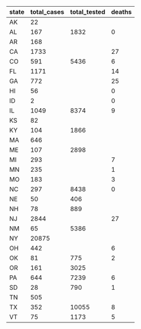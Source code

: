 state | total_cases | total_tested | deaths
--- | --- | --- | ---
AK | 22 |  | 
AL | 167 | 1832 | 0
AR | 168 |  | 
CA | 1733 |  | 27
CO | 591 | 5436 | 6
FL | 1171 |  | 14
GA | 772 |  | 25
HI | 56 |  | 0
ID | 2 |  | 0
IL | 1049 | 8374 | 9
KS | 82 |  | 
KY | 104 | 1866 | 
MA | 646 |  | 
ME | 107 | 2898 | 
MI | 293 |  | 7
MN | 235 |  | 1
MO | 183 |  | 3
NC | 297 | 8438 | 0
NE | 50 | 406 | 
NH | 78 | 889 | 
NJ | 2844 |  | 27
NM | 65 | 5386 | 
NY | 20875 |  | 
OH | 442 |  | 6
OK | 81 | 775 | 2
OR | 161 | 3025 | 
PA | 644 | 7239 | 6
SD | 28 | 790 | 1
TN | 505 |  | 
TX | 352 | 10055 | 8
VT | 75 | 1173 | 5

